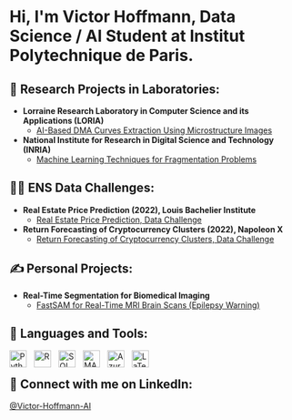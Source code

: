 <h1>Hi, I'm Victor Hoffmann, Data Science / AI Student at Institut Polytechnique de Paris.</h1>

<h2>🔭 Research Projects in Laboratories:</h2>

- <b>Lorraine Research Laboratory in Computer Science and its Applications (LORIA) </b>
  - [AI-Based DMA Curves Extraction Using Microstructure Images](https://github.com/VictorHoffmann1/DUNNE-Research-Project-LORIA)
- <b>National Institute for Research in Digital Science and Technology (INRIA)</b>
  - [Machine Learning Techniques for Fragmentation Problems](https://github.com/VictorHoffmann1/Research-Project-INRIA-IECL)

<h2>👨‍💻 ENS Data Challenges:</h2>

- <b>Real Estate Price Prediction (2022), Louis Bachelier Institute </b>
  - [Real Estate Price Prediction, Data Challenge](https://github.com/VictorHoffmann1/ENS-Challenge-Data-Real-Estate)
- <b>Return Forecasting of Cryptocurrency Clusters (2022), Napoleon X </b>
  - [Return Forecasting of Cryptocurrency Clusters, Data Challenge](https://github.com/VictorHoffmann1/ENS-Challenge-Data-Cryptocurrency-Clusters)
 
<h2>✍️ Personal Projects:</h2>

- <b> Real-Time Segmentation for Biomedical Imaging </b>
  - [FastSAM for Real-Time MRI Brain Scans (Epilepsy Warning)](https://github.com/VictorHoffmann1/FastSAM-Biomedical-Imaging)
 
<h2> 🧰 Languages and Tools:</h2>

<img align="left" alt="Python" width="30px" style="padding-right:10px;" src="https://cdn.jsdelivr.net/gh/devicons/devicon/icons/python/python-plain.svg" />
<img align="left" alt="R" width="30px" style="padding-right:10px;" src="https://cdn.jsdelivr.net/gh/devicons/devicon/icons/r/r-original.svg" />
<img align="left" alt="SQL" width="30px" style="padding-right:10px;" src="https://cdn.jsdelivr.net/gh/devicons/devicon/icons/sqlite/sqlite-original.svg" />
<img align="left" alt="MATLAB" width="30px" style="padding-right:10px;" src="https://cdn.jsdelivr.net/gh/devicons/devicon/icons/matlab/matlab-original.svg" />
<img align="left" alt="Azure" width="30px" style="padding-right:10px;" src="https://cdn.jsdelivr.net/gh/devicons/devicon/icons/azure/azure-original.svg" />
<img align="left" alt="LaTeX" width="30px" style="padding-right:10px;" src="https://cdn.jsdelivr.net/gh/devicons/devicon/icons/latex/latex-original.svg" />
<br />
  
<h2> 🤳 Connect with me on LinkedIn:</h2>

[@Victor-Hoffmann-AI](https://www.linkedin.com/in/victor-hoffmann-ai/)
